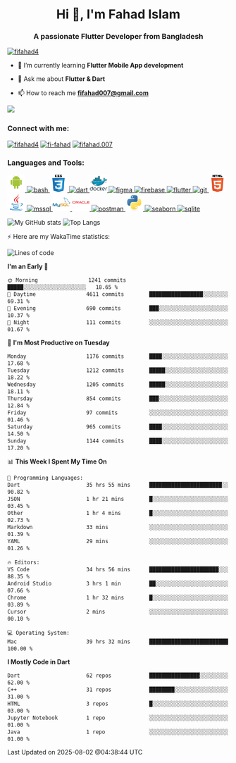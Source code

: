 <h1 align="center">Hi 👋, I'm Fahad Islam</h1>
<h3 align="center">A passionate Flutter Developer from Bangladesh</h3>

<p align="left"> <a href="https://twitter.com/fifahad4" target="blank"><img src="https://img.shields.io/twitter/follow/fifahad4?logo=twitter&style=for-the-badge" alt="fifahad4" /></a> </p>

- 🌱 I’m currently learning **Flutter Mobile App development**

- 💬 Ask me about **Flutter & Dart**

- 📫 How to reach me **fifahad007@gmail.com**

![](https://komarev.com/ghpvc/?username=Fahaddada47&color=blueviolet&style=for-the-badge)

<h3 align="left">Connect with me:</h3>
<p align="left">
<a href="https://twitter.com/fifahad4" target="blank"><img align="center" src="https://raw.githubusercontent.com/rahuldkjain/github-profile-readme-generator/master/src/images/icons/Social/twitter.svg" alt="fifahad4" height="30" width="40" /></a>
<a href="https://linkedin.com/in/fi-fahad" target="blank"><img align="center" src="https://raw.githubusercontent.com/rahuldkjain/github-profile-readme-generator/master/src/images/icons/Social/linked-in-alt.svg" alt="fi-fahad" height="30" width="40" /></a>
<a href="https://fb.com/fifahad.007" target="blank"><img align="center" src="https://raw.githubusercontent.com/rahuldkjain/github-profile-readme-generator/master/src/images/icons/Social/facebook.svg" alt="fifahad.007" height="30" width="40" /></a>
</p>

<h3 align="left">Languages and Tools:</h3>
<p align="left"> <a href="https://developer.android.com" target="_blank" rel="noreferrer"> <img src="https://raw.githubusercontent.com/devicons/devicon/master/icons/android/android-original-wordmark.svg" alt="android" width="40" height="40"/> </a> <a href="https://www.gnu.org/software/bash/" target="_blank" rel="noreferrer"> <img src="https://www.vectorlogo.zone/logos/gnu_bash/gnu_bash-icon.svg" alt="bash" width="40" height="40"/> </a> <a href="https://www.w3schools.com/css/" target="_blank" rel="noreferrer"> <img src="https://raw.githubusercontent.com/devicons/devicon/master/icons/css3/css3-original-wordmark.svg" alt="css3" width="40" height="40"/> </a> <a href="https://dart.dev" target="_blank" rel="noreferrer"> <img src="https://www.vectorlogo.zone/logos/dartlang/dartlang-icon.svg" alt="dart" width="40" height="40"/> </a> <a href="https://www.docker.com/" target="_blank" rel="noreferrer"> <img src="https://raw.githubusercontent.com/devicons/devicon/master/icons/docker/docker-original-wordmark.svg" alt="docker" width="40" height="40"/> </a> <a href="https://www.figma.com/" target="_blank" rel="noreferrer"> <img src="https://www.vectorlogo.zone/logos/figma/figma-icon.svg" alt="figma" width="40" height="40"/> </a> <a href="https://firebase.google.com/" target="_blank" rel="noreferrer"> <img src="https://www.vectorlogo.zone/logos/firebase/firebase-icon.svg" alt="firebase" width="40" height="40"/> </a> <a href="https://flutter.dev" target="_blank" rel="noreferrer"> <img src="https://www.vectorlogo.zone/logos/flutterio/flutterio-icon.svg" alt="flutter" width="40" height="40"/> </a> <a href="https://git-scm.com/" target="_blank" rel="noreferrer"> <img src="https://www.vectorlogo.zone/logos/git-scm/git-scm-icon.svg" alt="git" width="40" height="40"/> </a> <a href="https://www.w3.org/html/" target="_blank" rel="noreferrer"> <img src="https://raw.githubusercontent.com/devicons/devicon/master/icons/html5/html5-original-wordmark.svg" alt="html5" width="40" height="40"/> </a> <a href="https://www.java.com" target="_blank" rel="noreferrer"> <img src="https://raw.githubusercontent.com/devicons/devicon/master/icons/java/java-original.svg" alt="java" width="40" height="40"/> </a> <a href="https://www.microsoft.com/en-us/sql-server" target="_blank" rel="noreferrer"> <img src="https://www.svgrepo.com/show/303229/microsoft-sql-server-logo.svg" alt="mssql" width="40" height="40"/> </a> <a href="https://www.mysql.com/" target="_blank" rel="noreferrer"> <img src="https://raw.githubusercontent.com/devicons/devicon/master/icons/mysql/mysql-original-wordmark.svg" alt="mysql" width="40" height="40"/> </a> <a href="https://www.oracle.com/" target="_blank" rel="noreferrer"> <img src="https://raw.githubusercontent.com/devicons/devicon/master/icons/oracle/oracle-original.svg" alt="oracle" width="40" height="40"/> </a> <a href="https://postman.com" target="_blank" rel="noreferrer"> <img src="https://www.vectorlogo.zone/logos/getpostman/getpostman-icon.svg" alt="postman" width="40" height="40"/> </a> <a href="https://www.python.org" target="_blank" rel="noreferrer"> <img src="https://raw.githubusercontent.com/devicons/devicon/master/icons/python/python-original.svg" alt="python" width="40" height="40"/> </a> <a href="https://seaborn.pydata.org/" target="_blank" rel="noreferrer"> <img src="https://seaborn.pydata.org/_images/logo-mark-lightbg.svg" alt="seaborn" width="40" height="40"/> </a> <a href="https://www.sqlite.org/" target="_blank" rel="noreferrer"> <img src="https://www.vectorlogo.zone/logos/sqlite/sqlite-icon.svg" alt="sqlite" width="40" height="40"/> </a> </p>



![My GitHub stats](https://github-readme-stats.vercel.app/api?username=fahadislam-dev&show_icons=true&theme=radical)
![Top Langs](https://github-readme-stats.vercel.app/api/top-langs/?username=fahadislam-dev&layout=donut)


⚡ Here are my WakaTime statistics:

<!--START_SECTION:waka-->
![Lines of code](https://img.shields.io/badge/From%20Hello%20World%20I%27ve%20Written-2.3%20million%20lines%20of%20code-blue)

**I'm an Early 🐤** 

```text
🌞 Morning                1241 commits        █████░░░░░░░░░░░░░░░░░░░░   18.65 % 
🌆 Daytime                4611 commits        █████████████████░░░░░░░░   69.31 % 
🌃 Evening                690 commits         ███░░░░░░░░░░░░░░░░░░░░░░   10.37 % 
🌙 Night                  111 commits         ░░░░░░░░░░░░░░░░░░░░░░░░░   01.67 % 
```
📅 **I'm Most Productive on Tuesday** 

```text
Monday                   1176 commits        ████░░░░░░░░░░░░░░░░░░░░░   17.68 % 
Tuesday                  1212 commits        █████░░░░░░░░░░░░░░░░░░░░   18.22 % 
Wednesday                1205 commits        █████░░░░░░░░░░░░░░░░░░░░   18.11 % 
Thursday                 854 commits         ███░░░░░░░░░░░░░░░░░░░░░░   12.84 % 
Friday                   97 commits          ░░░░░░░░░░░░░░░░░░░░░░░░░   01.46 % 
Saturday                 965 commits         ████░░░░░░░░░░░░░░░░░░░░░   14.50 % 
Sunday                   1144 commits        ████░░░░░░░░░░░░░░░░░░░░░   17.20 % 
```


📊 **This Week I Spent My Time On** 

```text
💬 Programming Languages: 
Dart                     35 hrs 55 mins      ███████████████████████░░   90.82 % 
JSON                     1 hr 21 mins        █░░░░░░░░░░░░░░░░░░░░░░░░   03.45 % 
Other                    1 hr 4 mins         █░░░░░░░░░░░░░░░░░░░░░░░░   02.73 % 
Markdown                 33 mins             ░░░░░░░░░░░░░░░░░░░░░░░░░   01.39 % 
YAML                     29 mins             ░░░░░░░░░░░░░░░░░░░░░░░░░   01.26 % 

🔥 Editors: 
VS Code                  34 hrs 56 mins      ██████████████████████░░░   88.35 % 
Android Studio           3 hrs 1 min         ██░░░░░░░░░░░░░░░░░░░░░░░   07.66 % 
Chrome                   1 hr 32 mins        █░░░░░░░░░░░░░░░░░░░░░░░░   03.89 % 
Cursor                   2 mins              ░░░░░░░░░░░░░░░░░░░░░░░░░   00.10 % 

💻 Operating System: 
Mac                      39 hrs 32 mins      █████████████████████████   100.00 % 
```

**I Mostly Code in Dart** 

```text
Dart                     62 repos            ████████████████░░░░░░░░░   62.00 % 
C++                      31 repos            ████████░░░░░░░░░░░░░░░░░   31.00 % 
HTML                     3 repos             █░░░░░░░░░░░░░░░░░░░░░░░░   03.00 % 
Jupyter Notebook         1 repo              ░░░░░░░░░░░░░░░░░░░░░░░░░   01.00 % 
Java                     1 repo              ░░░░░░░░░░░░░░░░░░░░░░░░░   01.00 % 
```




 Last Updated on 2025-08-02 @04:38:44 UTC
<!--END_SECTION:waka-->

